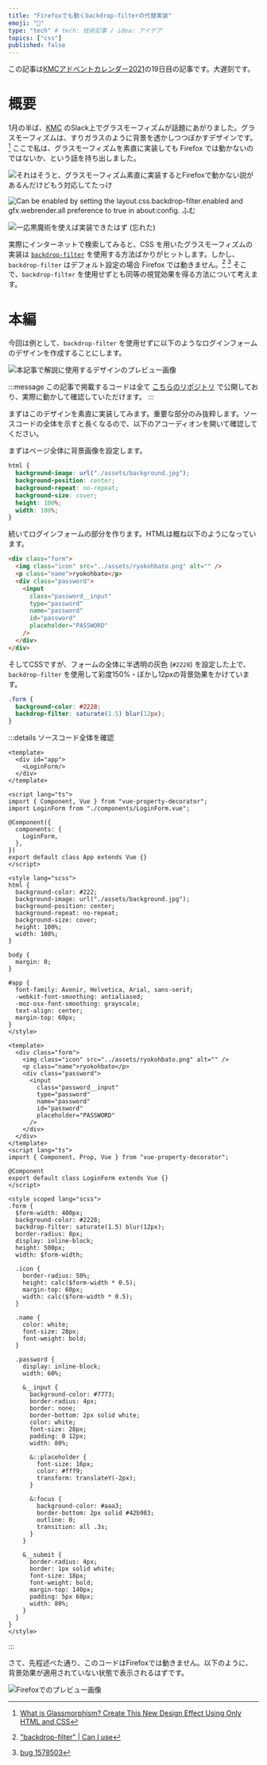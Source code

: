 ```yaml
---
title: "Firefoxでも動くbackdrop-filterの代替実装"
emoji: "🦊"
type: "tech" # tech: 技術記事 / idea: アイデア
topics: ["css"]
published: false
---
```


この記事は[KMCアドベントカレンダー2021](https://adventar.org/calendars/6895)の19日目の記事です。大遅刻です。

# 概要

1月の半ば、[KMC](https://www.kmc.gr.jp) のSlack上でグラスモーフィズムが話題にあがりました。グラスモーフィズムは、すりガラスのように背景を透かしつつぼかすデザインです。[^1] ここで私は、グラスモーフィズムを素直に実装しても Firefox では動かないのではないか、という話を持ち出しました。

![それはそうと、グラスモーフィズム素直に実装するとFirefoxで動かない説があるんだけどもう対応してたっけ](https://storage.googleapis.com/zenn-user-upload/fd15a8c5a783-20220302.png)

![Can be enabled by setting the layout.css.backdrop-filter.enabled and gfx.webrender.all preference to true in about:config. ふむ](https://storage.googleapis.com/zenn-user-upload/08e0f9434031-20220302.png)

![一応黒魔術を使えば実装できたはず (忘れた)](https://storage.googleapis.com/zenn-user-upload/b9a899647a65-20220302.png)


実際にインターネットで検索してみると、CSS を用いたグラスモーフィズムの実装は [`backdrop-filter`](https://developer.mozilla.org/en-US/docs/Web/CSS/backdrop-filter) を使用する方法ばかりがヒットします。しかし、 `backdrop-filter` はデフォルト設定の場合 Firefox では動きません。[^2] [^3] そこで、`backdrop-filter` を使用せずとも同等の視覚効果を得る方法について考えます。

# 本編

今回は例として、`backdrop-filter` を使用せずに以下のようなログインフォームのデザインを作成することにします。

![本記事で解説に使用するデザインのプレビュー画像](https://raw.githubusercontent.com/ryokohbato/zenn.backdrop-filter-alternative-implementation/images/images/preview.png)

:::message
この記事で掲載するコードは全て [こちらのリポジトリ](https://github.com/ryokohbato/zenn.backdrop-filter-alternative-implementation) で公開しており、実際に動かして確認していただけます。
:::

まずはこのデザインを素直に実装してみます。重要な部分のみ抜粋します。ソースコードの全体を示すと長くなるので、以下のアコーディオンを開いて確認してください。

まずはページ全体に背景画像を設定します。

```css
html {
  background-image: url("./assets/background.jpg");
  background-position: center;
  background-repeat: no-repeat;
  background-size: cover;
  height: 100%;
  width: 100%;
}
```

続いてログインフォームの部分を作ります。HTMLは概ね以下のようになっています。

```html
<div class="form">
  <img class="icon" src="../assets/ryokohbato.png" alt="" />
  <p class="name">ryokohbato</p>
  <div class="password">
    <input
      class="password__input"
      type="password"
      name="password"
      id="password"
      placeholder="PASSWORD"
    />
  </div>
</div>
```

そしてCSSですが、フォームの全体に半透明の灰色 (`#2228`) を設定した上で、`backdrop-filter` を使用して彩度150%・ぼかし12pxの背景効果をかけています。

```scss
.form {
  background-color: #2228;
  backdrop-filter: saturate(1.5) blur(12px);
}
```

:::details ソースコード全体を確認
```vue:App.vue
<template>
  <div id="app">
    <LoginForm/>
  </div>
</template>

<script lang="ts">
import { Component, Vue } from "vue-property-decorator";
import LoginForm from "./components/LoginForm.vue";

@Component({
  components: {
    LoginForm,
  },
})
export default class App extends Vue {}
</script>

<style lang="scss">
html {
  background-color: #222;
  background-image: url("./assets/background.jpg");
  background-position: center;
  background-repeat: no-repeat;
  background-size: cover;
  height: 100%;
  width: 100%;
}

body {
  margin: 0;
}

#app {
  font-family: Avenir, Helvetica, Arial, sans-serif;
  -webkit-font-smoothing: antialiased;
  -moz-osx-font-smoothing: grayscale;
  text-align: center;
  margin-top: 60px;
}
</style>
```

```vue:components/LoginForm.vue
<template>
  <div class="form">
    <img class="icon" src="../assets/ryokohbato.png" alt="" />
    <p class="name">ryokohbato</p>
    <div class="password">
      <input
        class="password__input"
        type="password"
        name="password"
        id="password"
        placeholder="PASSWORD"
      />
    </div>
  </div>
</template>
<script lang="ts">
import { Component, Prop, Vue } from "vue-property-decorator";

@Component
export default class LoginForm extends Vue {}
</script>

<style scoped lang="scss">
.form {
  $form-width: 400px;
  background-color: #2228;
  backdrop-filter: saturate(1.5) blur(12px);
  border-radius: 8px;
  display: inline-block;
  height: 500px;
  width: $form-width;

  .icon {
    border-radius: 50%;
    height: calc($form-width * 0.5);
    margin-top: 60px;
    width: calc($form-width * 0.5);
  }

  .name {
    color: white;
    font-size: 28px;
    font-weight: bold;
  }

  .password {
    display: inline-block;
    width: 60%;

    &__input {
      background-color: #7773;
      border-radius: 4px;
      border: none;
      border-bottom: 2px solid white;
      color: white;
      font-size: 28px;
      padding: 0 12px;
      width: 80%;

      &::placeholder {
        font-size: 16px;
        color: #fff9;
        transform: translateY(-2px);
      }

      &:focus {
        background-color: #aaa3;
        border-bottom: 2px solid #42b983;
        outline: 0;
        transition: all .3s;
      }
    }

    &__submit {
      border-radius: 4px;
      border: 1px solid white;
      font-size: 18px;
      font-weight: bold;
      margin-top: 140px;
      padding: 5px 60px;
      width: 80%;
    }
  }
}
</style>
```
:::

さて、先程述べた通り、このコードはFirefoxでは動きません。以下のように、背景効果が適用されていない状態で表示されるはずです。

![Firefoxでのプレビュー画像](https://raw.githubusercontent.com/ryokohbato/zenn.backdrop-filter-alternative-implementation/images/images/preview-firefox.png)

[^1]: [What is Glassmorphism? Create This New Design Effect Using Only HTML and CSS](https://www.freecodecamp.org/news/glassmorphism-design-effect-with-html-css/)
[^2]: ["backdrop-filter" | Can I use](https://caniuse.com/?search=backdrop-filter)
[^3]: [bug 1578503](https://bugzilla.mozilla.org/show_bug.cgi?id=1578503)
